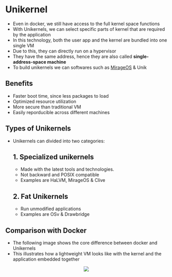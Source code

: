 # Unikernel
- Even in docker, we still have access to the full kernel space functions
- With Unikernels, we can select specific parts of kernel that are required by the application 
- In this technology, both the user app and the kernel are bundled into one single VM
- Due to this, they can directly run on a hypervisor
- They have the same address, hence they are also called <b>single-address-space machine</b>
- To build unikernels we can softwares such as [MirageOS](https://mirage.io) & Unik
## Benefits
- Faster boot time, since less packages to load
- Optimized resource utilization
- More secure than traditional VM
- Easily reporducible across different machines
## Types of Unikernels
- Unikernels can divided into two categories:
    ## 1. Specialized unikernels
    - Made with the latest tools and technologies.
    - Not backward and POSIX compatible
    - Examples are HaLVM, MirageOS & Clive
    ## 2. Fat Unikernels
    - Run unmodified applications
    - Examples are OSv & Drawbridge
## Comparison with Docker
- The following image shows the core difference between docker and Unikernels
- This illustrates how a lightweight VM looks like with the kernel and the application embedded together
<p align="center"><img src="https://courses.edx.org/assets/courseware/v1/49002a28650cb5cd1b750d8c9926ac60/asset-v1:LinuxFoundationX+LFS151.x+2T2020+type@asset+block/Fig8.2-SharedKernel-vs-Unikernel.png" align=""></p>